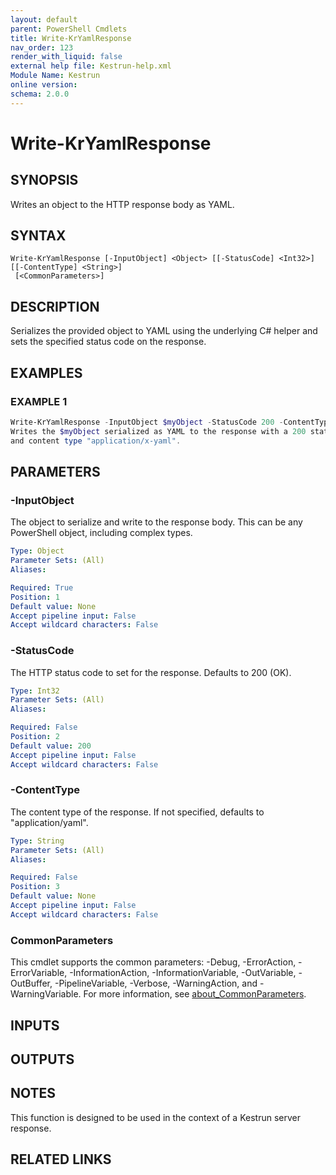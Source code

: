 ```yaml
---
layout: default
parent: PowerShell Cmdlets
title: Write-KrYamlResponse
nav_order: 123
render_with_liquid: false
external help file: Kestrun-help.xml
Module Name: Kestrun
online version:
schema: 2.0.0
---
```


# Write-KrYamlResponse

## SYNOPSIS
Writes an object to the HTTP response body as YAML.

## SYNTAX

```
Write-KrYamlResponse [-InputObject] <Object> [[-StatusCode] <Int32>] [[-ContentType] <String>]
 [<CommonParameters>]
```

## DESCRIPTION
Serializes the provided object to YAML using the underlying C# helper and
sets the specified status code on the response.

## EXAMPLES

### EXAMPLE 1
```powershell
Write-KrYamlResponse -InputObject $myObject -StatusCode 200 -ContentType "application/x-yaml"
Writes the $myObject serialized as YAML to the response with a 200 status code
and content type "application/x-yaml".
```

## PARAMETERS

### -InputObject
The object to serialize and write to the response body.
This can be any
PowerShell object, including complex types.

```yaml
Type: Object
Parameter Sets: (All)
Aliases:

Required: True
Position: 1
Default value: None
Accept pipeline input: False
Accept wildcard characters: False
```

### -StatusCode
The HTTP status code to set for the response.
Defaults to 200 (OK).

```yaml
Type: Int32
Parameter Sets: (All)
Aliases:

Required: False
Position: 2
Default value: 200
Accept pipeline input: False
Accept wildcard characters: False
```

### -ContentType
The content type of the response.
If not specified, defaults to "application/yaml".

```yaml
Type: String
Parameter Sets: (All)
Aliases:

Required: False
Position: 3
Default value: None
Accept pipeline input: False
Accept wildcard characters: False
```

### CommonParameters
This cmdlet supports the common parameters: -Debug, -ErrorAction, -ErrorVariable, -InformationAction, -InformationVariable, -OutVariable, -OutBuffer, -PipelineVariable, -Verbose, -WarningAction, and -WarningVariable. For more information, see [about_CommonParameters](http://go.microsoft.com/fwlink/?LinkID=113216).

## INPUTS

## OUTPUTS

## NOTES
This function is designed to be used in the context of a Kestrun server response.

## RELATED LINKS
